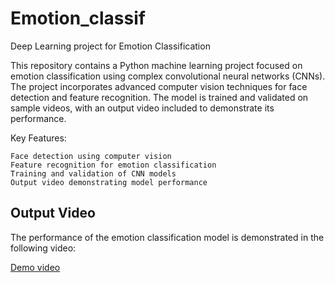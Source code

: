 # Emotion_classif
Deep Learning project for Emotion Classification

This repository contains a Python machine learning project focused on emotion classification using complex convolutional neural networks (CNNs). The project incorporates advanced computer vision techniques for face detection and feature recognition. The model is trained and validated on sample videos, with an output video included to demonstrate its performance.

Key Features:

    Face detection using computer vision
    Feature recognition for emotion classification
    Training and validation of CNN models
    Output video demonstrating model performance

## Output Video

The performance of the emotion classification model is demonstrated in the following video:

[Demo video](emotion_test_result.avi)
